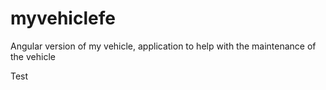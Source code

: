 # myvehiclefe
Angular version of my vehicle, application to help with the maintenance of the vehicle

Test